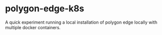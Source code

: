 # polygon-edge-k8s

A quick experiment running a local installation of polygon edge locally with multiple docker containers. 
